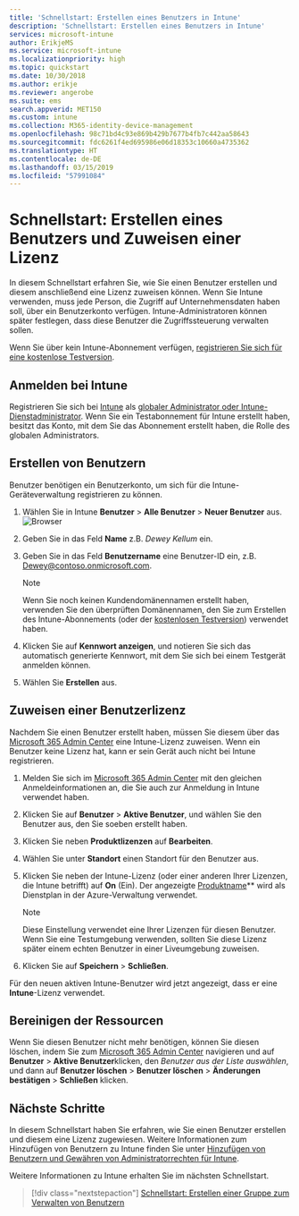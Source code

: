```yaml
---
title: 'Schnellstart: Erstellen eines Benutzers in Intune'
description: 'Schnellstart: Erstellen eines Benutzers in Intune'
services: microsoft-intune
author: ErikjeMS
ms.service: microsoft-intune
ms.localizationpriority: high
ms.topic: quickstart
ms.date: 10/30/2018
ms.author: erikje
ms.reviewer: angerobe
ms.suite: ems
search.appverid: MET150
ms.custom: intune
ms.collection: M365-identity-device-management
ms.openlocfilehash: 98c71bd4c93e869b429b7677b4fb7c442aa58643
ms.sourcegitcommit: fdc6261f4ed695986e06d18353c10660a4735362
ms.translationtype: HT
ms.contentlocale: de-DE
ms.lasthandoff: 03/15/2019
ms.locfileid: "57991084"
---
```

# <a name="quickstart-create-a-user-and-assign-a-license-to-it"></a>Schnellstart: Erstellen eines Benutzers und Zuweisen einer Lizenz

In diesem Schnellstart erfahren Sie, wie Sie einen Benutzer erstellen und diesem anschließend eine Lizenz zuweisen können. Wenn Sie Intune verwenden, muss jede Person, die Zugriff auf Unternehmensdaten haben soll, über ein Benutzerkonto verfügen. Intune-Administratoren können später festlegen, dass diese Benutzer die Zugriffssteuerung verwalten sollen.

Wenn Sie über kein Intune-Abonnement verfügen, [registrieren Sie sich für eine kostenlose Testversion](free-trial-sign-up.md).

## <a name="sign-in-to-intune"></a>Anmelden bei Intune

Registrieren Sie sich bei [Intune](https://aka.ms/intuneportal) als [globaler Administrator oder Intune-Dienstadministrator](users-add.md#types-of-administrators). Wenn Sie ein Testabonnement für Intune erstellt haben, besitzt das Konto, mit dem Sie das Abonnement erstellt haben, die Rolle des globalen Administrators.

## <a name="create-a-user"></a>Erstellen von Benutzern

Benutzer benötigen ein Benutzerkonto, um sich für die Intune-Geräteverwaltung registrieren zu können.

1. Wählen Sie in Intune **Benutzer** > **Alle Benutzer** > **Neuer Benutzer** aus.
![Browser](media/quickstart-create-user/create-user.png)
2. Geben Sie in das Feld **Name** z.B. *Dewey Kellum* ein.
3. Geben Sie in das Feld **Benutzername** eine Benutzer-ID ein, z.B. Dewey@contoso.onmicrosoft.com.

    > [!NOTE]
    > Wenn Sie noch keinen Kundendomänennamen erstellt haben, verwenden Sie den überprüften Domänennamen, den Sie zum Erstellen des Intune-Abonnements (oder der [kostenlosen Testversion](free-trial-sign-up.md#sign-up-for-a-microsoft-intune-free-trial)) verwendet haben. 

4. Klicken Sie auf **Kennwort anzeigen**, und notieren Sie sich das automatisch generierte Kennwort, mit dem Sie sich bei einem Testgerät anmelden können.
5. Wählen Sie **Erstellen** aus.

## <a name="assign-a-license-to-the-user"></a>Zuweisen einer Benutzerlizenz

Nachdem Sie einen Benutzer erstellt haben, müssen Sie diesem über das [Microsoft 365 Admin Center](http://go.microsoft.com/fwlink/p/?LinkId=698854) eine Intune-Lizenz zuweisen. Wenn ein Benutzer keine Lizenz hat, kann er sein Gerät auch nicht bei Intune registrieren. 

1. Melden Sie sich im [Microsoft 365 Admin Center](http://go.microsoft.com/fwlink/p/?LinkId=698854) mit den gleichen Anmeldeinformationen an, die Sie auch zur Anmeldung in Intune verwendet haben.
2. Klicken Sie auf **Benutzer** > **Aktive Benutzer**, und wählen Sie den Benutzer aus, den Sie soeben erstellt haben.
3. Klicken Sie neben **Produktlizenzen** auf **Bearbeiten**.
4. Wählen Sie unter **Standort** einen Standort für den Benutzer aus.
5. Klicken Sie neben der Intune-Lizenz (oder einer anderen Ihrer Lizenzen, die Intune betrifft) auf **On** (Ein). Der angezeigte [Produktname](https://docs.microsoft.com/azure/active-directory/users-groups-roles/licensing-service-plan-reference)** wird als Dienstplan in der Azure-Verwaltung verwendet. 

   > [!NOTE]
   > Diese Einstellung verwendet eine Ihrer Lizenzen für diesen Benutzer. Wenn Sie eine Testumgebung verwenden, sollten Sie diese Lizenz später einem echten Benutzer in einer Liveumgebung zuweisen.
6. Klicken Sie auf **Speichern** > **Schließen**.

Für den neuen aktiven Intune-Benutzer wird jetzt angezeigt, dass er eine **Intune**-Lizenz verwendet.

## <a name="clean-up-resources"></a>Bereinigen der Ressourcen

Wenn Sie diesen Benutzer nicht mehr benötigen, können Sie diesen löschen, indem Sie zum [Microsoft 365 Admin Center](http://go.microsoft.com/fwlink/p/?LinkId=698854) navigieren und auf **Benutzer** > **Aktive Benutzer**klicken, den *Benutzer aus der Liste auswählen*, und dann auf **Benutzer löschen** > **Benutzer löschen** > **Änderungen bestätigen** > **Schließen** klicken.

## <a name="next-steps"></a>Nächste Schritte

In diesem Schnellstart haben Sie erfahren, wie Sie einen Benutzer erstellen und diesem eine Lizenz zugewiesen. Weitere Informationen zum Hinzufügen von Benutzern zu Intune finden Sie unter [Hinzufügen von Benutzern und Gewähren von Administratorrechten für Intune](users-add.md).

Weitere Informationen zu Intune erhalten Sie im nächsten Schnellstart.

> [!div class="nextstepaction"]
> [Schnellstart: Erstellen einer Gruppe zum Verwalten von Benutzern](quickstart-create-group.md)
